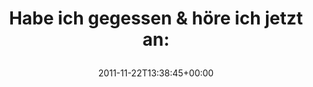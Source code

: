 ---
retweeted: false
source: <a href="http://itunes.apple.com/us/app/twitter/id409789998?mt=12" rel="nofollow">Twitter
  for Mac</a>
entities:
  hashtags: []
  symbols: []
  user_mentions: []
  urls:
  - url: http://t.co/uhIra9G8
    expanded_url: http://open.spotify.com/track/5V3mdRI2yQxbSsJGDPc5lD
    display_url: open.spotify.com/track/5V3mdRI2…
    indices:
    - '39'
    - '59'
display_text_range:
- '0'
- '59'
favorite_count: '0'
id_str: '138974702201880577'
truncated: false
retweet_count: '0'
id: '138974702201880577'
possibly_sensitive: false
created_at: Tue Nov 22 13:38:45 +0000 2011
favorited: false
full_text: 'Habe ich gegessen & höre ich jetzt an:'
lang: de
quote_url: http://open.spotify.com/track/5V3mdRI2yQxbSsJGDPc5lD
tags:
- pesos/twitter
date: '2011-11-22T13:38:45+00:00'
src: https://twitter.com/bascht/status/138974702201880577
original_url: https://twitter.com/bascht/status/138974702201880577
type: twitter_tweet
text: 'Habe ich gegessen & höre ich jetzt an:'
title: 'Habe ich gegessen & höre ich jetzt an:

  '

---